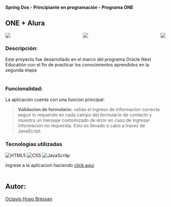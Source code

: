 **Spring Dos - Principiante en programación - Programa ONE**

## **ONE + Alura**

<p align="center"> 
   <img align="left" src="https://img.shields.io/badge/status-Liberada-red">
   <img src="https://img.shields.io/badge/versión-v1.0.0-red">
   <img align="right" src="https://img.shields.io/badge/fecha-Septiembre 2022-red">
</p>

### **Descripción**:
Este proyecto fue desarrollado en el marco del programa Oracle Next Educatión con el fin de practicar los conocimientos aprendidos en la segunda etapa
<br>
<br>
### **Funcionalidad**:
La aplicación cuenta con una funcion principal: 
<br>

>**Validacion de formulario:** valida el ingreso de informacion correcta segun lo requerido en cada campo del formulario de contacto y muestra un mensaje costomizado de error en caso de ingresar informacion no requerida. Esto es llevado a cabo a travez de JavaScript.

### **Tecnologias utilizadas**
![HTML5](https://img.shields.io/badge/-HTML5-red)
![CSS](https://img.shields.io/badge/CSS-blue)
![JavaScritp](https://img.shields.io/badge/-JavaScript-yellow)

Ingrese a la aplicacion haciendo [click aqui](https://OctavioHugo.github.io/ONE-Challenge03/)
<br>
<br>
## **Autor:**
[Octavio Hugo Bressan](https://github.com/OctavioHugo)